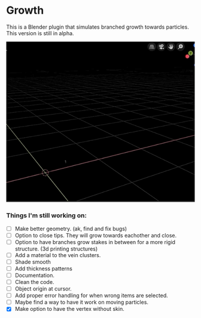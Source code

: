 # Growth

This is a Blender plugin that simulates branched growth towards particles. This version is still in alpha.

![Example](https://raw.githubusercontent.com/dionsnoeijen/ds-growth/master/growth.gif)

### Things I'm still working on:

- [ ] Make better geometry. (ak, find and fix bugs)
- [ ] Option to close tips. They will grow towards eachother and close.
- [ ] Option to have branches grow stakes in between for a more rigid structure. (3d printing structures)
- [ ] Add a material to the vein clusters.
- [ ] Shade smooth
- [ ] Add thickness patterns
- [ ] Documentation.
- [ ] Clean the code.
- [ ] Object origin at cursor.
- [ ] Add proper error handling for when wrong items are selected.
- [ ] Maybe find a way to have it work on moving particles.
- [x] Make option to have the vertex without skin.
